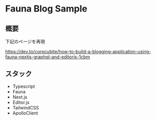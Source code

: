 # Fauna Blog Sample

## 概要
下記のページを再現

https://dev.to/corpcubite/how-to-build-a-blogging-application-using-fauna-nextjs-graphql-and-editorjs-1cbm

## スタック
- Typescript
- Fauna
- Next.js
- Editor.js
- TailwindCSS
- ApolloClient

